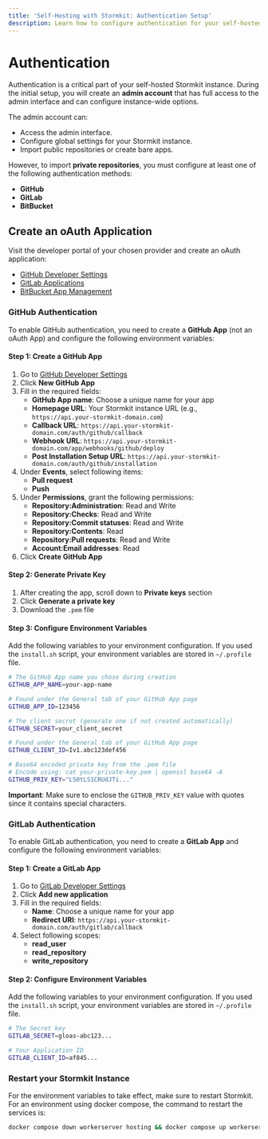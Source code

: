 ```yaml
---
title: 'Self-Hosting with Stormkit: Authentication Setup'
description: Learn how to configure authentication for your self-hosted Stormkit instance. Set up admin accounts and integrate with GitHub, GitLab, or BitBucket for seamless repository management.
---
```


# Authentication

<section id="authentication">

Authentication is a critical part of your self-hosted Stormkit instance. During the initial setup, you will create an **admin account** that has full access to the admin interface and can configure instance-wide options.

The admin account can:

- Access the admin interface.
- Configure global settings for your Stormkit instance.
- Import public repositories or create bare apps.

However, to import **private repositories**, you must configure at least one of the following authentication methods:

- **GitHub**
- **GitLab**
- **BitBucket**

## Create an oAuth Application

Visit the developer portal of your chosen provider and create an oAuth application:

- [GitHub Developer Settings](https://github.com/settings/apps)
- [GitLab Applications](https://gitlab.com/-/user_settings/applications)
- [BitBucket App Management](https://bitbucket.org/account/settings/app-passwords/)

### GitHub Authentication

To enable GitHub authentication, you need to create a **GitHub App** (not an oAuth App) and configure the following environment variables:

#### Step 1: Create a GitHub App

1. Go to [GitHub Developer Settings](https://github.com/settings/apps)
2. Click **New GitHub App**
3. Fill in the required fields:
   - **GitHub App name**: Choose a unique name for your app
   - **Homepage URL**: Your Stormkit instance URL (e.g., `https://api.your-stormkit-domain.com`)
   - **Callback URL**: `https://api.your-stormkit-domain.com/auth/github/callback`
   - **Webhook URL**: `https://api.your-stormkit-domain.com/app/webhooks/github/deploy`
   - **Post Installation Setup URL**: `https://api.your-stormkit-domain.com/auth/github/installation`
4. Under **Events**, select following items:
   - **Pull request**
   - **Push**
5. Under **Permissions**, grant the following permissions:
   - **Repository:Administration**: Read and Write
   - **Repository:Checks**: Read and Write
   - **Repository:Commit statuses**: Read and Write
   - **Repository:Contents**: Read
   - **Repository:Pull requests**: Read and Write
   - **Account:Email addresses**: Read
6. Click **Create GitHub App**

#### Step 2: Generate Private Key

1. After creating the app, scroll down to **Private keys** section
2. Click **Generate a private key**
3. Download the `.pem` file

#### Step 3: Configure Environment Variables

Add the following variables to your environment configuration. If you used the `install.sh` script, your environment variables are stored in `~/.profile` file.

```bash
# The GitHub App name you chose during creation
GITHUB_APP_NAME=your-app-name

# Found under the General tab of your GitHub App page
GITHUB_APP_ID=123456

# The client secret (generate one if not created automatically)
GITHUB_SECRET=your_client_secret

# Found under the General tab of your GitHub App page
GITHUB_CLIENT_ID=Iv1.abc123def456

# Base64 encoded private key from the .pem file
# Encode using: cat your-private-key.pem | openssl base64 -A
GITHUB_PRIV_KEY="LS0tLS1CRUdJTi..."
```

**Important**: Make sure to enclose the `GITHUB_PRIV_KEY` value with quotes since it contains special characters.

### GitLab Authentication

To enable GitLab authentication, you need to create a **GitLab App** and configure the following environment variables:

#### Step 1: Create a GitLab App

1. Go to [GitLab Developer Settings](https://gitlab.com/-/user_settings/applications)
2. Click **Add new application**
3. Fill in the required fields:
   - **Name**: Choose a unique name for your app
   - **Redirect URI**: `https://api.your-stormkit-domain.com/auth/gitlab/callback`
4. Select following scopes:
   - **read_user**
   - **read_repository**
   - **write_repository**

#### Step 2: Configure Environment Variables

Add the following variables to your environment configuration. If you used the `install.sh` script, your environment variables are stored in `~/.profile` file.

```bash
# The Secret key
GITLAB_SECRET=gloas-abc123...

# Your Application ID
GITLAB_CLIENT_ID=af845...
```

### Restart your Stormkit Instance

For the environment variables to take effect, make sure to restart Stormkit. For an environment using docker compose, the command to restart the services is:

```bash
docker compose down workerserver hosting && docker compose up workerserver hosting -d
```

</section>
